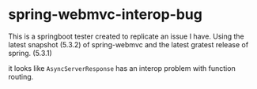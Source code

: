 # spring-webmvc-interop-bug

This is a springboot tester created to replicate an issue I have. Using the latest snapshot (5.3.2) of spring-webmvc and the latest gratest release of spring. (5.3.1)

it looks like `AsyncServerResponse` has an interop problem with function routing.
